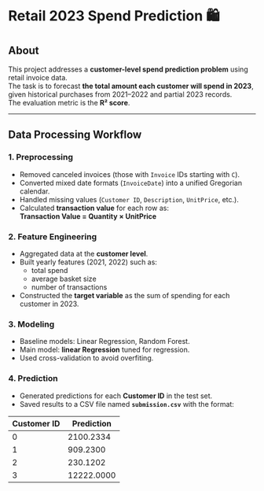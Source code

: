 # Retail 2023 Spend Prediction 🛍️

## About  
This project addresses a **customer-level spend prediction problem** using retail invoice data.  
The task is to forecast **the total amount each customer will spend in 2023**, given historical purchases from 2021–2022 and partial 2023 records.  
The evaluation metric is the **R² score**.  

---

## Data Processing Workflow  

### 1. Preprocessing  
- Removed canceled invoices (those with `Invoice` IDs starting with `C`).  
- Converted mixed date formats (`InvoiceDate`) into a unified Gregorian calendar.  
- Handled missing values (`Customer ID`, `Description`, `UnitPrice`, etc.).  
- Calculated **transaction value** for each row as:  
  **Transaction Value = Quantity × UnitPrice**

### 2. Feature Engineering  
- Aggregated data at the **customer level**.  
- Built yearly features (2021, 2022) such as:  
  - total spend  
  - average basket size  
  - number of transactions  
- Constructed the **target variable** as the sum of spending for each customer in 2023.  

### 3. Modeling  
- Baseline models: Linear Regression, Random Forest.  
- Main model: **linear Regression** tuned for regression.  
- Used cross-validation to avoid overfiting.  

### 4. Prediction  
- Generated predictions for each **Customer ID** in the test set.  
- Saved results to a CSV file named **`submission.csv`** with the format:  

| Customer ID | Prediction |
|-------------|------------|
| 0           | 2100.2334  |
| 1           | 909.2300   |
| 2           | 230.1202   |
| 3           | 12222.0000 |

